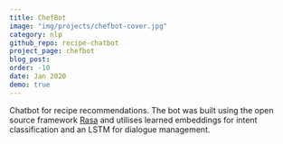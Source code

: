 ```yaml
---
title: ChefBot
image: "img/projects/chefbot-cover.jpg"
category: nlp
github_repo: recipe-chatbot
project_page: chefbot
blog_post: 
order: -10
date: Jan 2020
demo: true
---
```

Chatbot for recipe recommendations. The bot was built using the open source framework [Rasa](https://github.com/RasaHQ/rasa) and utilises learned embeddings for intent classification and an LSTM for dialogue management.
